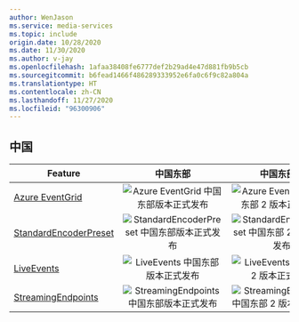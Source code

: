 ```yaml
---
author: WenJason
ms.service: media-services
ms.topic: include
origin.date: 10/28/2020
ms.date: 11/30/2020
ms.author: v-jay
ms.openlocfilehash: 1afaa38408fe6777def2b29ad4e47d881fb9b5cb
ms.sourcegitcommit: b6fead1466f486289333952e6fa0c6f9c82a804a
ms.translationtype: HT
ms.contentlocale: zh-CN
ms.lasthandoff: 11/27/2020
ms.locfileid: "96300906"
---
```

<!--Feature availability in region-->
## <a name="china"></a>中国

| Feature | 中国东部 | 中国东部 2 | 中国北部 |
| --- | :---: | :---: | :---: |
| [Azure EventGrid](../reacting-to-media-services-events.md) |![Azure EventGrid 中国东部版本正式发布](../media/azure-clouds-regions/ga.svg)  |![Azure EventGrid 中国东部 2 版本正式发布](../media/azure-clouds-regions/ga.svg) |![Azure EventGrid 中国北部版本正式发布](../media/azure-clouds-regions/ga.svg) |
| [StandardEncoderPreset](../encoding-concept.md) |![StandardEncoderPreset 中国东部版本正式发布](../media/azure-clouds-regions/ga.svg)  | ![StandardEncoderPreset 中国东部 2 版本正式发布](../media/azure-clouds-regions/ga.svg) |![StandardEncoderPreset 中国北部版本正式发布](../media/azure-clouds-regions/ga.svg) |
| [LiveEvents](../live-streaming-overview.md) |![LiveEvents 中国东部版本正式发布](../media/azure-clouds-regions/ga.svg)  | ![LiveEvents 中国东部 2 版本正式发布](../media/azure-clouds-regions/ga.svg) |![LiveEvents 中国北部版本正式发布](../media/azure-clouds-regions/ga.svg) |
| [StreamingEndpoints](../streaming-endpoint-concept.md) |![StreamingEndpoints 中国东部版本正式发布](../media/azure-clouds-regions/ga.svg) | ![StreamingEndpoints 中国东部 2 版本正式发布](../media/azure-clouds-regions/ga.svg)  |![StreamingEndpoints 中国北部版本正式发布](../media/azure-clouds-regions/ga.svg) |

